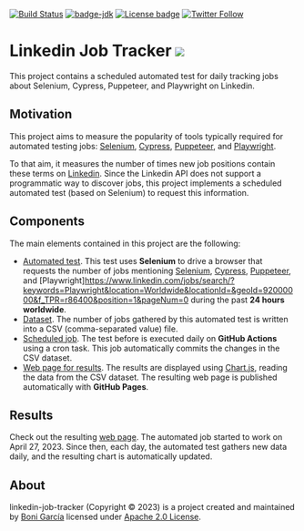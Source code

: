 [![Build Status](https://github.com/bonigarcia/job-tracker/workflows/scheduled-test/badge.svg)](https://github.com/bonigarcia/job-tracker/actions)
[![badge-jdk](https://img.shields.io/badge/jdk-11-green.svg)](https://www.oracle.com/java/technologies/downloads/)
[![License badge](https://img.shields.io/badge/license-Apache2-green.svg)](https://www.apache.org/licenses/LICENSE-2.0)
[![Twitter Follow](https://img.shields.io/twitter/follow/boni_gg.svg?style=social)](https://twitter.com/boni_gg)

# Linkedin Job Tracker ![](https://bonigarcia.dev/linkedin-job-tracker/img/linkedin-job-tracker.png)

This project contains a scheduled automated test for daily tracking jobs about Selenium, Cypress, Puppeteer, and Playwright on Linkedin.

## Motivation

This project aims to measure the popularity of tools typically required for automated testing jobs: [Selenium](https://www.selenium.dev/), [Cypress](https://www.cypress.io/), [Puppeteer](https://pptr.dev/), and [Playwright](https://playwright.dev/). 

To that aim, it measures the number of times new job positions contain these terms on [Linkedin](https://linkedin.com/). Since the Linkedin API does not support a programmatic way to discover jobs, this project implements a scheduled automated test (based on Selenium) to request this information.

## Components

The main elements contained in this project are the following:

- [Automated test](https://github.com/bonigarcia/linkedin-job-tracker/blob/main/src/test/java/io/github/bonigarcia/wdm/test/LinkedinTest.java). This test uses **Selenium** to drive a browser that requests the number of jobs mentioning [Selenium](https://www.linkedin.com/jobs/search/?keywords=Selenium&location=Worldwide&locationId=&geoId=92000000&f_TPR=r86400&position=1&pageNum=0), [Cypress](https://www.linkedin.com/jobs/search/?keywords=Cypress&location=Worldwide&locationId=&geoId=92000000&f_TPR=r86400&position=1&pageNum=0), [Puppeteer](https://www.linkedin.com/jobs/search/?keywords=Puppeteer&location=Worldwide&locationId=&geoId=92000000&f_TPR=r86400&position=1&pageNum=0
), and [Playwright]https://www.linkedin.com/jobs/search/?keywords=Playwright&location=Worldwide&locationId=&geoId=92000000&f_TPR=r86400&position=1&pageNum=0 during the past **24 hours worldwide**.
- [Dataset](https://github.com/bonigarcia/linkedin-job-tracker/blob/main/docs/dataset.csv). The number of jobs gathered by this automated test is written into a CSV (comma-separated value) file.
- [Scheduled job](https://github.com/bonigarcia/linkedin-job-tracker/blob/main/.github/workflows/scheduled-test.yml). The test before is executed daily on **GitHub Actions** using a cron task. This job automatically commits the changes in the CSV dataset.
- [Web page for results](https://github.com/bonigarcia/linkedin-job-tracker/blob/main/docs/index.html). The results are displayed using [Chart.js](https://www.chartjs.org/), reading the data from the CSV dataset. The resulting web page is published automatically with **GitHub Pages**.

## Results

Check out the resulting [web page](https://bonigarcia.dev/linkedin-job-tracker/). The automated job started to work on April 27, 2023. Since then,   each day, the automated test gathers new data daily, and the resulting chart is automatically updated.

## About

linkedin-job-tracker (Copyright &copy; 2023) is a project created and maintained by [Boni García](https://bonigarcia.dev/) licensed under [Apache 2.0 License](https://www.apache.org/licenses/LICENSE-2.0).